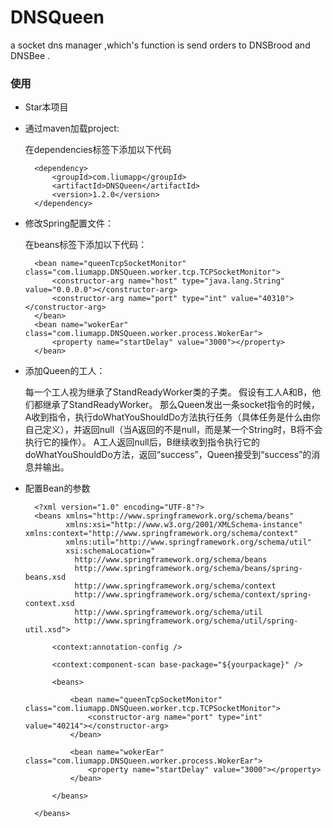 # DNSQueen
a socket dns manager ,which's function is send orders to DNSBrood and DNSBee . 

### 使用

* Star本项目

* 通过maven加载project:

     在dependencies标签下添加以下代码
     
        <dependency>
			<groupId>com.liumapp</groupId>
			<artifactId>DNSQueen</artifactId>
			<version>1.2.0</version>
		</dependency>

* 修改Spring配置文件：

    在beans标签下添加以下代码：
    
        <bean name="queenTcpSocketMonitor" class="com.liumapp.DNSQueen.worker.tcp.TCPSocketMonitor">
			<constructor-arg name="host" type="java.lang.String" value="0.0.0.0"></constructor-arg>
			<constructor-arg name="port" type="int" value="40310"></constructor-arg>
    	</bean>
    	<bean name="wokerEar" class="com.liumapp.DNSQueen.worker.process.WokerEar">
    		<property name="startDelay" value="3000"></property>
    	</bean>

* 添加Queen的工人：

    每一个工人视为继承了StandReadyWorker类的子类。
    假设有工人A和B，他们都继承了StandReadyWorker。
    那么Queen发出一条socket指令的时候，A收到指令，执行doWhatYouShouldDo方法执行任务（具体任务是什么由你自己定义），并返回null（当A返回的不是null，而是某一个String时，B将不会执行它的操作）。
    A工人返回null后，B继续收到指令执行它的doWhatYouShouldDo方法，返回“success”，Queen接受到“success”的消息并输出。


* 配置Bean的参数
        
        <?xml version="1.0" encoding="UTF-8"?>
        <beans xmlns="http://www.springframework.org/schema/beans"
               xmlns:xsi="http://www.w3.org/2001/XMLSchema-instance" xmlns:context="http://www.springframework.org/schema/context"
               xmlns:util="http://www.springframework.org/schema/util"
               xsi:schemaLocation="
                 http://www.springframework.org/schema/beans
                 http://www.springframework.org/schema/beans/spring-beans.xsd
                 http://www.springframework.org/schema/context
                 http://www.springframework.org/schema/context/spring-context.xsd
                 http://www.springframework.org/schema/util
                 http://www.springframework.org/schema/util/spring-util.xsd">
        
            <context:annotation-config />
        
            <context:component-scan base-package="${yourpackage}" />
        
            <beans>
        
                <bean name="queenTcpSocketMonitor" class="com.liumapp.DNSQueen.worker.tcp.TCPSocketMonitor">
                    <constructor-arg name="port" type="int" value="40214"></constructor-arg>
                </bean>
        
                <bean name="wokerEar" class="com.liumapp.DNSQueen.worker.process.WokerEar">
                    <property name="startDelay" value="3000"></property>
                </bean>
        
            </beans>
        
        </beans>

